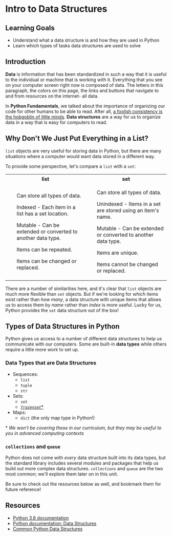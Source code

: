 # Intro to Data Structures

## Learning Goals

- Understand what a data structure is and how they are used in Python
- Learn which types of tasks data structures are used to solve

## Introduction

**Data** is information that has been standardized in such a way that it is
useful to the individual or machine that is working with it. Everything that
you see on your computer screen right now is composed of data. The letters
in this paragraph, the colors on this page, the links and buttons that navigate
to and from resources on the internet- all data.

In **Python Fundamentals**, we talked about the importance of organizing our
code for other humans to be able to read. After all, [a foolish consistency is
the hobgoblin of little minds][pep 8 hobgoblin]. **Data structures** are a way
for us to organize data in a way that is easy for computers to read.

[pep 8 hobgoblin]: https://peps.python.org/pep-0008/#a-foolish-consistency-is-the-hobgoblin-of-little-minds

## Why Don't We Just Put Everything in a List?

`list` objects are very useful for storing data in Python, but there are many
situations where a computer would want data stored in a different way.

To provide some perspective, let's compare a `list` with a `set`:

<table>
<tr>
<th> list </th>
<th> set </th>
</tr>
<tr>
<td>

<ul>Can store all types of data.</ul>

<ul>Indexed - Each item in a list has a set location.</ul>

<ul>Mutable - Can be extended or converted to another data type.</ul>

<ul>Items can be repeated.</ul>

<ul>Items can be changed or replaced.</ul>

</td>
<td>

<ul>Can store all types of data.</ul>

<ul>Unindexed - Items in a set are stored using an item's name.</ul>

<ul>Mutable - Can be extended or converted to another data type.</ul>

<ul>Items are unique.</ul>

<ul>Items cannot be changed or replaced.</ul>

</td>
</tr>
</table>

There are a number of similarities here, and it's clear that `list` objects
are much more flexible than `set` objects. But if we're looking for _which_
items exist rather than _how many_, a data structure with unique items that
allows us to access them by _name_ rather than _index_ is more useful. Lucky
for us, Python provides the `set` data structure out of the box!

## Types of Data Structures in Python

Python gives us access to a number of different data structures to help us
communicate with our computers. Some are built-in **data types** while others
require a little more work to set up.

### Data Types that are Data Structures

- Sequences:
  - `list`
  - `tuple`
  - `str`
- Sets:
  - `set`
  - [_`frozenset`_*](https://docs.python.org/3/library/stdtypes.html#frozenset)
- Maps:
  - `dict` (the only map type in Python!)

\* _We won't be covering these in our curriculum, but they may be useful to you
in advanced computing contexts_

### `collections` and `queue`

Python does not come with _every_ data structure built into its data types, but
the standard library includes several modules and packages that help us build
out more complex data structures. `collections` and `queue` are the two most
common; we'll explore them later on in this unit.

Be sure to check out the resources below as well, and bookmark them for future
reference!

## Resources

- [Python 3.8 documentation](https://docs.python.org/3.8/)
- [Python documentation: Data Structures](https://docs.python.org/3/tutorial/datastructures.html)
- [Common Python Data Structures](https://realpython.com/python-data-structures/)
